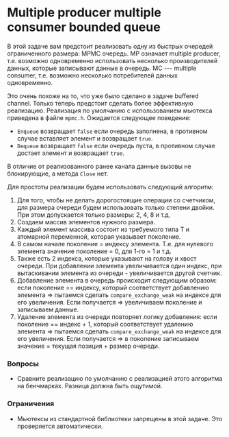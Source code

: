 # Multiple producer multiple consumer bounded queue

В этой задаче вам предстоит реализовать одну из быстрых очередей ограниченного размера: MPMC очередь. MP означает multiple producer, т.е. возможно одновременно использовать несколько
производителей данных, которые записывают данные в очередь. MC --- multiple consumer, т.е. возможно несколько потребителей данных одновременно.

Это очень похоже на то, что уже было сделано в задаче buffered channel. Только теперь предстоит сделать более эффективную реализацию.
Реализация по умолчанию с использованием мьютекса приведена в файле `mpmc.h`. Ожидается следующее поведение:
* `Enqueue` возвращает `false` если очередь заполнена, в противном случае вставляет элемент и возвращает `true`.
* `Dequeue` возвращает `false` если очередь пуста, в противном случае достает элемент и возвращает `true`.

В отличие от реализованного ранее канала данные вызовы не блокирующие, а метода `Close` нет.

Для простоты реализации будем использовать следующий алгоритм:

1. Для того, чтобы не делать дорогостоящие операции со счетчиком, для размера очереди будем использовать только степени двойки. При этом допускается только размеры: 2, 4, 8 и т.д.
2. Создаем массив элементов нужного размера.
3. Каждый элемент массива состоит из требуемого типа T и атомарной переменной, которая указывает поколение.
4. В самом начале поколение = индексу элемента. Т.е. для нулевого элемента значение поколение = 0, для 1-го = 1 и т.д.
5. Также есть 2 индекса, которые указывают на голову и хвост очереди. При добавлении элемента увеличивается один индекс, при вытаскивании элемента из очереди - увеличивается другой счетчик.
6. Добавление элемента в очередь происходит следующим образом: если поколение == индексу, который соответствует добавлению элемента => пытаемся сделать `compare_exchange_weak` на индексе для его увеличения. Если получается => увеличиваем поколение и записываем данные.
7. Удаление элемента из очереди повторяет логику добавления: если поколение == индекс + 1, который соответствует удалению элемента => пытаемся сделать `compare_exchange_weak` на индексе для его увеличения. Если получается => в поколение записываем значение = текущая позиция + размер очереди.

### Вопросы
* Сравните реализацию по умолчанию с реализацией этого алгоритма на бенчмарках. Разница должна быть ощутимой.

### Ограничения
* Мьютексы из стандартной библиотеки запрещены в этой задаче. Это проверяется автоматически.
